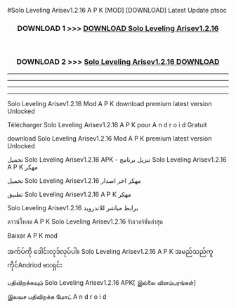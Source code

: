 #Solo Leveling Arisev1.2.16 A P K [MOD] [DOWNLOAD] Latest Update ptsoc



<div align="center">

<h3>DOWNLOAD 1 >>> <a href="https://teeasianyam.web.app?sq=Solo Leveling Arisev1.2.16">DOWNLOAD Solo Leveling Arisev1.2.16 </a></h3><br>

<h3>DOWNLOAD 2 >>> <a href="https://teeasianyam.web.app?sq=Solo Leveling Arisev1.2.16 ">Solo Leveling Arisev1.2.16  DOWNLOAD </a></h3>

</div>


----------------------------------------------------------

----------------------------------------------------------

----------------------------------------------------------

----------------------------------------------------------


Solo Leveling Arisev1.2.16  Mod A P K download premium latest version Unlocked

Télécharger Solo Leveling Arisev1.2.16  A P K pour A n d r o i d Gratuit

download Solo Leveling Arisev1.2.16  Mod A P K premium latest version Unlocked

تحميل Solo Leveling Arisev1.2.16  APK - تنزيل برنامج Solo Leveling Arisev1.2.16  A P K مهكر

تحميل Solo Leveling Arisev1.2.16  مهكر اخر اصدار

تطبيق Solo Leveling Arisev1.2.16  A P K مهكر

Solo Leveling Arisev1.2.16  برابط مباشر للاندرويد

ดาวน์โหลด A P K Solo Leveling Arisev1.2.16  รับเวอร์ชันล่าสุด

Baixar A P K mod

အက်ပ်ကို ဒေါင်းလုဒ်လုပ်ပါ။ Solo Leveling Arisev1.2.16  A P K အမည်သည်ကူကိုင်Andriod ဗားရှင်း

பதிவிறக்கவும் Solo Leveling Arisev1.2.16  APK[ இல்லை விளம்பரங்கள்] 
 
இலவச பதிவிறக்க மோட் A n d r o i d



